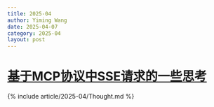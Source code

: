 ```yaml
---
title: 2025-04
author: Yiming Wang
date: 2025-04-07
category: 2025-04
layout: post
---
```


# [基于MCP协议中SSE请求的一些思考](https://linux.do/t/topic/538047)

{% include article/2025-04/Thought.md %}
